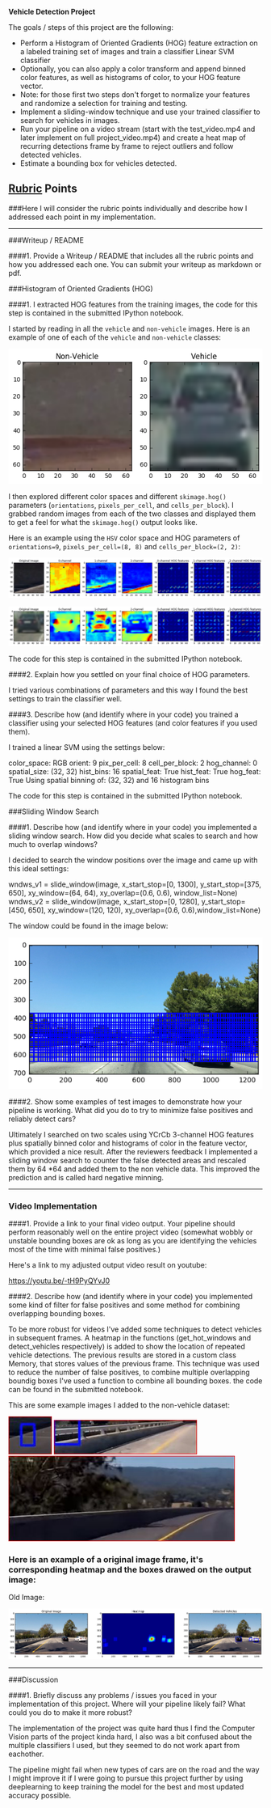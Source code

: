 **Vehicle Detection Project**

The goals / steps of this project are the following:

* Perform a Histogram of Oriented Gradients (HOG) feature extraction on a labeled training set of images and train a classifier Linear SVM classifier
* Optionally, you can also apply a color transform and append binned color features, as well as histograms of color, to your HOG feature vector. 
* Note: for those first two steps don't forget to normalize your features and randomize a selection for training and testing.
* Implement a sliding-window technique and use your trained classifier to search for vehicles in images.
* Run your pipeline on a video stream (start with the test_video.mp4 and later implement on full project_video.mp4) and create a heat map of recurring detections frame by frame to reject outliers and follow detected vehicles.
* Estimate a bounding box for vehicles detected.

## [Rubric](https://review.udacity.com/#!/rubrics/513/view) Points
###Here I will consider the rubric points individually and describe how I addressed each point in my implementation.  

---
###Writeup / README

####1. Provide a Writeup / README that includes all the rubric points and how you addressed each one.  You can submit your writeup as markdown or pdf.

###Histogram of Oriented Gradients (HOG)

####1. I extracted HOG features from the training images, the code for this step is contained in the submitted IPython notebook.  

I started by reading in all the `vehicle` and `non-vehicle` images.  Here is an example of one of each of the `vehicle` and `non-vehicle` classes:

![alt tag](https://github.com/Martijnde/SDC-Project5-CarND-Vehicle-Detection/blob/master/car_and_noncar.png?raw=true)

I then explored different color spaces and different `skimage.hog()` parameters (`orientations`, `pixels_per_cell`, and `cells_per_block`). I grabbed random images from each of the two classes and displayed them to get a feel for what the `skimage.hog()` output looks like.

Here is an example using the `HSV` color space and HOG parameters of `orientations=9`, `pixels_per_cell=(8, 8)` and `cells_per_block=(2, 2)`:

![alt tag](https://github.com/Martijnde/SDC-Project5-CarND-Vehicle-Detection/blob/master/hog1.png?raw=true)

![alt tag](https://github.com/Martijnde/SDC-Project5-CarND-Vehicle-Detection/blob/master/hog2.png?raw=true)

The code for this step is contained in the submitted IPython notebook.

####2. Explain how you settled on your final choice of HOG parameters.

I tried various combinations of parameters and this way I found the best settings to train the classifier well. 

####3. Describe how (and identify where in your code) you trained a classifier using your selected HOG features (and color features if you used them).

I trained a linear SVM using the settings below:

color_space:  RGB
orient:  9
pix_per_cell:  8
cell_per_block:  2
hog_channel:  0
spatial_size:  (32, 32)
hist_bins:  16
spatial_feat:  True
hist_feat:  True
hog_feat:  True
Using spatial binning of: (32, 32) and 16 histogram bins

The code for this step is contained in the submitted IPython notebook.

###Sliding Window Search

####1. Describe how (and identify where in your code) you implemented a sliding window search.  How did you decide what scales to search and how much to overlap windows?

I decided to search the window positions over the image and came up with this ideal settings:

wndws_v1 = slide_window(image, x_start_stop=[0, 1300], y_start_stop=[375, 650],
                             xy_window=(64, 64), xy_overlap=(0.6, 0.6), window_list=None)
wndws_v2 = slide_window(image, x_start_stop=[0, 1280], y_start_stop=[450, 650],
                             xy_window=(120, 120), xy_overlap=(0.6, 0.6),window_list=None)

The window could be found in the image below:

![alt tag](https://github.com/Martijnde/SDC-Project5-CarND-Vehicle-Detection/blob/master/slide_window.png?raw=true)

####2. Show some examples of test images to demonstrate how your pipeline is working.  What did you do to try to minimize false positives and reliably detect cars?

Ultimately I searched on two scales using YCrCb 3-channel HOG features plus spatially binned color and histograms of color in the feature vector, which provided a nice result. After the reviewers feedback I implemented a sliding window search to counter the false detected areas and rescaled them by 64 *64 and added them to the non vehicle data. This improved the prediction and is called hard negative minning.

---

### Video Implementation

####1. Provide a link to your final video output.  Your pipeline should perform reasonably well on the entire project video (somewhat wobbly or unstable bounding boxes are ok as long as you are identifying the vehicles most of the time with minimal false positives.)

Here's a link to my adjusted output video result on youtube: 

https://youtu.be/-tH9PyQYvJ0


####2. Describe how (and identify where in your code) you implemented some kind of filter for false positives and some method for combining overlapping bounding boxes.

To be more robust for videos I've added some techniques to detect vehicles in subsequent frames. A heatmap in the functions (get_hot_windows and detect_vehicles respectively) is added to show the location of repeated vehicle detections. The previous results are stored in a custom class Memory, that stores values of the previous frame. This technique was used to reduce the number of false positives, to combine multiple overlapping boundig boxes I've used a function to combine all bounding boxes. the code can be found in the submitted notebook.

This are some example images I added to the non-vehicle dataset:

![alt tag](https://github.com/Martijnde/SDC-Project5-CarND-Vehicle-Detection/blob/master/Cropped_false1.JPG?raw=true)
![alt tag](https://github.com/Martijnde/SDC-Project5-CarND-Vehicle-Detection/blob/master/Cropped_false10.JPG?raw=true)
![alt tag](https://github.com/Martijnde/SDC-Project5-CarND-Vehicle-Detection/blob/master/Cropped_false17.JPG?raw=true)

### Here is an example of a original image frame, it's corresponding heatmap and the boxes drawed on the output image:

Old Image:

![alt tag](https://github.com/Martijnde/SDC-Project5-CarND-Vehicle-Detection/blob/master/test_flow_on_images_new.png?raw=true)

---

###Discussion

####1. Briefly discuss any problems / issues you faced in your implementation of this project.  Where will your pipeline likely fail?  What could you do to make it more robust?

The implementation of the project was quite hard thus I find the Computer Vision parts of the project kinda hard, I also was a bit confused about the multiple classifiers I used, but they seemed to do not work apart from eachother.

The pipeline might fail when new types of cars are on the road and the way I might improve it if I were going to pursue this project further by using deeplearning to keep training the model for the best and most updated accuracy possible.  

